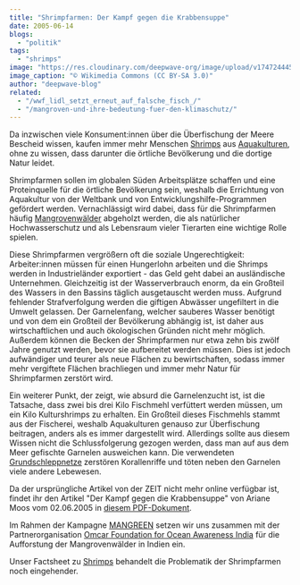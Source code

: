 ```yaml
---
title: "Shrimpfarmen: Der Kampf gegen die Krabbensuppe"
date: 2005-06-14
blogs: 
  - "politik"
tags: 
  - "shrimps"
image: "https://res.cloudinary.com/deepwave-org/image/upload/v1747244459/deepwave.org/Shrimp_farm_-_panoramio-scaled.jpg"
image_caption: "© Wikimedia Commons (CC BY-SA 3.0)"
author: "deepwave-blog"
related: 
  - "/wwf_lidl_setzt_erneut_auf_falsche_fisch_/"
  - "/mangroven-und-ihre-bedeutung-fuer-den-klimaschutz/"
---
```


Da inzwischen viele Konsument:innen über die Überfischung der Meere Bescheid wissen, kaufen immer mehr Menschen [Shrimps](https://www.deepwave.org/wwf_lidl_setzt_erneut_auf_falsche_fisch_/) aus [Aquakulturen](https://res.cloudinary.com/deepwave-org/image/upload/v1747243656/deepwave.org/DWfacts-Aquakultur_2016_fin.pdf), ohne zu wissen, dass darunter die örtliche Bevölkerung und die dortige Natur leidet.

Shrimpfarmen sollen im globalen Süden Arbeitsplätze schaffen und eine Proteinquelle für die örtliche Bevölkerung sein, weshalb die Errichtung von Aquakultur von der Weltbank und von Entwicklungshilfe-Programmen gefördert werden. Vernachlässigt wird dabei, dass für die Shrimpfarmen häufig [Mangrovenwälder](https://www.deepwave.org/mangroven-und-ihre-bedeutung-fuer-den-klimaschutz/) abgeholzt werden, die als natürlicher Hochwasserschutz und als Lebensraum vieler Tierarten eine wichtige Rolle spielen.

Diese Shrimpfarmen vergrößern oft die soziale Ungerechtigkeit: Arbeiter:innen müssen für einen Hungerlohn arbeiten und die Shrimps werden in Industrieländer exportiert - das Geld geht dabei an ausländische Unternehmen. Gleichzeitig ist der Wasserverbrauch enorm, da ein Großteil des Wassers in den Bassins täglich ausgetauscht werden muss. Aufgrund fehlender Strafverfolgung werden die giftigen Abwässer ungefiltert in die Umwelt gelassen. Der Garnelenfang, welcher sauberes Wasser benötigt und von dem ein Großteil der Bevölkerung abhängig ist, ist daher aus wirtschaftlichen und auch ökologischen Gründen nicht mehr möglich. Außerdem können die Becken der Shrimpfarmen nur etwa zehn bis zwölf Jahre genutzt werden, bevor sie aufbereitet werden müssen. Dies ist jedoch aufwändiger und teurer als neue Flächen zu bewirtschaften, sodass immer mehr vergiftete Flächen brachliegen und immer mehr Natur für Shrimpfarmen zerstört wird.

Ein weiterer Punkt, der zeigt, wie absurd die Garnelenzucht ist, ist die Tatsache, dass zwei bis drei Kilo Fischmehl verfüttert werden müssen, um ein Kilo Kulturshrimps zu erhalten. Ein Großteil dieses Fischmehls stammt aus der Fischerei, weshalb Aquakulturen genauso zur Überfischung beitragen, anders als es immer dargestellt wird. Allerdings sollte aus diesem Wissen nicht die Schlussfolgerung gezogen werden, dass man auf aus dem Meer gefischte Garnelen ausweichen kann. Die verwendeten [Grundschleppnetze](https://res.cloudinary.com/deepwave-org/image/upload/v1747243640/deepwave.org/DWfacts_Grundschleppnetzfischerei_2016.pdf) zerstören Korallenriffe und töten neben den Garnelen viele andere Lebewesen.

Da der ursprüngliche Artikel von der ZEIT nicht mehr online verfügbar ist, findet ihr den Artikel "Der Kampf gegen die Krabbensuppe" von Ariane Moos vom 02.06.2005 in [diesem PDF-Dokument](https://res.cloudinary.com/deepwave-org/image/upload/v1747244468/deepwave.org/umweltzerst_C3_B6rung_-Der-Kampf-gegen-die-Krabbensuppe-_-ZEIT-ONLINE.pdf).

Im Rahmen der Kampagne [MANGREEN](https://www.deepwave.org/projekte/mangrovenprojekt/) setzen wir uns zusammen mit der Partnerorganisation [Omcar Foundation for Ocean Awareness India](https://www.omcar.org/) für die Aufforstung der Mangrovenwälder in Indien ein.

Unser Factsheet zu [Shrimps](https://res.cloudinary.com/deepwave-org/image/upload/v1747243643/deepwave.org/DWfacts-Shrimps-2016_fin.pdf) behandelt die Problematik der Shrimpfarmen noch eingehender.
